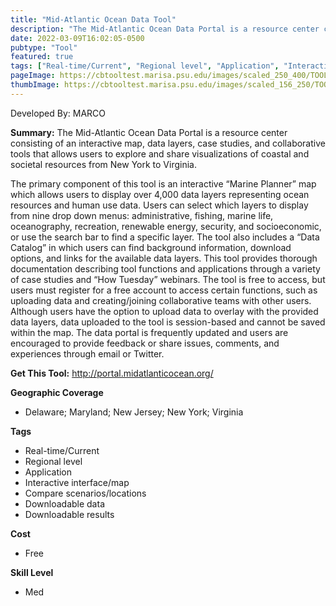 ```yaml
---
title: "Mid-Atlantic Ocean Data Tool"
description: "The Mid-Atlantic Ocean Data Portal is a resource center consisting of an interactive map, data layers, case studies, and collaborative tools that allows users to explore and share visualizations of coastal and social resources between New York and Virginia. "
date: 2022-03-09T16:02:05-0500
pubtype: "Tool"
featured: true
tags: ["Real-time/Current", "Regional level", "Application", "Interactive interface/map", "Compare scenarios/locations", "Downloadable data", "Downloadable results"]
pageImage: https://cbtooltest.marisa.psu.edu/images/scaled_250_400/TOOLID_40.0_ScreenCapture-1.png
thumbImage: https://cbtooltest.marisa.psu.edu/images/scaled_156_250/TOOLID_40.0_ScreenCapture-1.png
---
```

Developed By: MARCO

**Summary:** The Mid-Atlantic Ocean Data Portal is a resource center consisting of an interactive map, data layers, case studies, and collaborative tools that allows users to explore and share visualizations of coastal and societal resources from New York to Virginia. 

The primary component of this tool is an interactive “Marine Planner” map which allows users to display over 4,000 data layers representing ocean resources and human use data. Users can select which layers to display from nine drop down menus: administrative, fishing, marine life, oceanography, recreation, renewable energy, security, and socioeconomic, or use the search bar to find a specific layer. The tool also includes a “Data Catalog” in which users can find background information, download options, and links for the available data layers. This tool provides thorough documentation describing tool functions and applications through a variety of case studies and “How Tuesday” webinars. The tool is free to access, but users must register for a free account to access certain functions, such as uploading data and creating/joining collaborative teams with other users. Although users have the option to upload data to overlay with the provided data layers, data uploaded to the tool is session-based and cannot be saved within the map. The data portal is frequently updated and users are encouraged to provide feedback or share issues, comments, and experiences through email or Twitter. 

__**Get This Tool:**__ http://portal.midatlanticocean.org/

__**Geographic Coverage**__
- Delaware; Maryland; New Jersey; New York; Virginia

__**Tags**__
-  Real-time/Current
-  Regional level
-  Application
-  Interactive interface/map
-  Compare scenarios/locations
-  Downloadable data
-  Downloadable results

__**Cost**__
- Free

__**Skill Level**__
- Med
